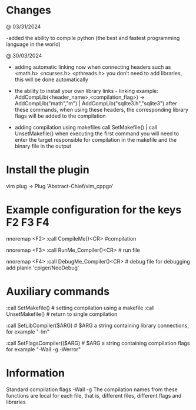 # Changes
 @ 03/31/2024

 -added the ability to compile python (the best and fastest programming language in the world)

 @ 30/03/2024
 - adding automatic linking now when connecting headers such as <math.h> <ncurses.h> <pthreads.h> you don’t need to add libraries, this will be done automatically
 - the ability to install your own library links - linking example: AddCompLib(<header_name>,<compilation_flag>) -> AddCompLib("math","m") | AddCompLib("sqlite3.h","sqlite3") after these commands, when using these headers, the corresponding library flags will be added to the compilation

 - adding compilation using makefiles call SetMakefile() | call UnsetMakefile() when executing the first command you will need to enter the target responsible for compilation in the makefile and the binary file in the output

# Install the plugin
 vim plug -> Plug 'Abstract-Chief/vim_cppgo'

# Example configuration for the keys F2 F3 F4
 nnoremap <F<F2>2> :call CompileMe()<C<CR>R> #compilation

 nnoremap <F<F3>3> :call RunMe_Compiler()<C<CR>R> # run file

 nnoremap <F<F4>4> :call DebugMe_Compiler()<C<CR>R> # debug file for debugging add planin 'cpiger/NeoDebug'

# Auxiliary commands
 :call SetMakefile() # setting compilation using a makefile
 :call UnsetMakefile() # return to single compilation

 :call SetLibCompiler($ARG) # $ARG a string containing library connections, for example "-lm"

 :call SetFlagsCompiler(($ARG) # $ARG a string containing compilation flags for example "-Wall -g -Werror"

# Information
 Standard compilation flags -Wall -g
 The compilation names from these functions are local for each file, that is, different files, different flags and libraries
